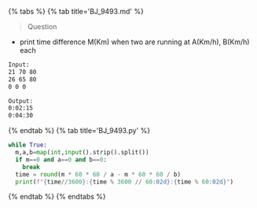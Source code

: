 {% tabs %}
{% tab title='BJ_9493.md' %}

> Question

* print time difference M(Km) when two are running at A(Km/h), B(Km/h) each

```txt
Input:
21 70 80
26 65 80
0 0 0

Output:
0:02:15
0:04:30
```

{% endtab %}
{% tab title='BJ_9493.py' %}

```py
while True:
  m,a,b=map(int,input().strip().split())
  if m==0 and a==0 and b==0:
    break
  time = round(m * 60 * 60 / a - m * 60 * 60 / b)
  print(f"{time//3600}:{time % 3600 // 60:02d}:{time % 60:02d}")
```

{% endtab %}
{% endtabs %}
